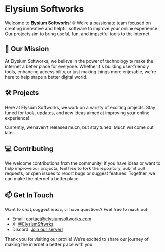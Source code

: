 # Elysium Softworks

Welcome to **Elysium Softworks**! 🌐 We’re a passionate team focused on creating innovative and helpful software to improve your online experience. Our projects aim to bring useful, fun, and impactful tools to the internet.

## 🚀 Our Mission

At Elysium Softworks, we believe in the power of technology to make the internet a better place for everyone. Whether it's building user-friendly tools, enhancing accessibility, or just making things more enjoyable, we're here to help shape a better digital world.

## 🛠️ Projects

Here at Elysium Softworks, we work on a variety of exciting projects. Stay tuned for tools, updates, and new ideas aimed at improving your online experience!

Currently, we haven't released much, but stay tuned! Much will come out later.
## 💻 Contributing

We welcome contributions from the community! If you have ideas or want to help improve our projects, feel free to fork the repository, submit pull requests, or open issues to report bugs or suggest features. Together, we can make the internet a better place.

## 📫 Get In Touch

Want to chat, suggest ideas, or have questions? Feel free to reach out:

- Email: [contact@elysiumsoftworks.com](mailto:contact@elysium.zip)
- X: [@ElysiumSftwrks](https://x.com/elysiumsftwrks)
- Discord: [Join our server!](https://discord.gg/JN5csjpxdw)


Thank you for visiting our profile! We’re excited to share our journey of making the internet a better place with you. 

